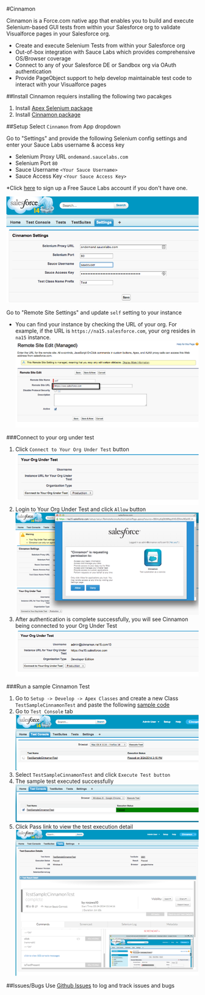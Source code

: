 #Cinnamon

Cinnamon is a Force.com native app that enables you to build and execute Selenium-based GUI tests from within your Salesforce org to validate Visualforce pages in your Salesforce org.

* Create and execute Selenium Tests from within your Salesforce org
* Out-of-box integration with Sauce Labs which provides comprehensive OS/Browser coverage
* Connect to any of your Salesforce DE or Sandbox org via OAuth authentication
* Provide PageObject support to help develop maintainable test code to interact with your Visualforce pages

##Install
Cinnamon requiers installing the following two pacakges

1. Install [Apex Selenium package](https://login.salesforce.com/packaging/installPackage.apexp?p0=04t30000001I916)
2. Install [Cinnamon package](https://login.salesforce.com/packaging/installPackage.apexp?p0=04td0000000N0pW)

##Setup
Select `Cinnamon` from App dropdown

Go to "Settings" and provide the following Selenium config settings and enter your Sauce Labs username & access key

* Selenium Proxy URL `ondemand.saucelabs.com`
* Selenium Port `80`
* Sauce Username `<Your Sauce Username>`
* Sauce Access Key `<Your Sauce Access Key>`

*Click [here](https://saucelabs.com/signup) to sign up a Free Sauce Labs account if you don't have one.

![](https://raw.githubusercontent.com/ryojiosawa/cinnamon/master/img/cinnamon_settings.png)

Go to "Remote Site Settings" and update `self` setting to your instance
 * You can find your instance by checking the URL of  your org.  For example, if the URL is `https://na15.salesforce.com`, your org resides in `na15` instance.
 ![](https://raw.githubusercontent.com/ryojiosawa/cinnamon/master/img/self_remote_site.png)

###Connect to your org under test
1. Click `Connect to Your Org Under Test` button
![](https://raw.githubusercontent.com/ryojiosawa/cinnamon/master/img/org_under_test.png)
2. Login to Your Org Under Test and click `Allow` button
![](https://raw.githubusercontent.com/ryojiosawa/cinnamon/master/img/login_dialogue.png)
3. After authentication is complete successfully, you will see Cinnamon being connected to your Org Under Test
![](https://raw.githubusercontent.com/ryojiosawa/cinnamon/master/img/org_under_test2.png)

###Run a sample Cinnamon Test
1. Go to `Setup -> Develop -> Apex Classes` and create a new Class `TestSampleCinnamonTest` and paste the following [sample code](https://gist.github.com/ryojiosawa/9750540)
2. Go to `Test Console` tab
![](https://raw.githubusercontent.com/ryojiosawa/cinnamon/master/img/testconsole.png)
3. Select `TestSampleCinnamonTest` and click `Execute Test button`
4. The sample test executed successfully
![](https://raw.githubusercontent.com/ryojiosawa/cinnamon/master/img/test_passed.png)
5. Click Pass link to view the test execution detail
![](https://raw.githubusercontent.com/ryojiosawa/cinnamon/master/img/testdetail.png)

##Issues/Bugs
Use [Github Issues](https://github.com/ryojiosawa/cinnamon/issues) to log and track issues and bugs
